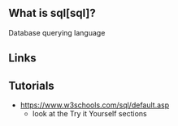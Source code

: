 ## What is sql[sql]?
Database querying language

## Links

## Tutorials
- https://www.w3schools.com/sql/default.asp
    - look at the Try it Yourself sections

<!-- Embedded links -->
<!-- [1]: https://github.com/nchristie/tech_notes/blob/master/x/xxx.md -->
